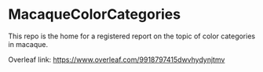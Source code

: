 # MacaqueColorCategories

This repo is the home for a registered report on the topic of color categories in macaque.

Overleaf link: https://www.overleaf.com/9918797415dwvhydynjtmv
